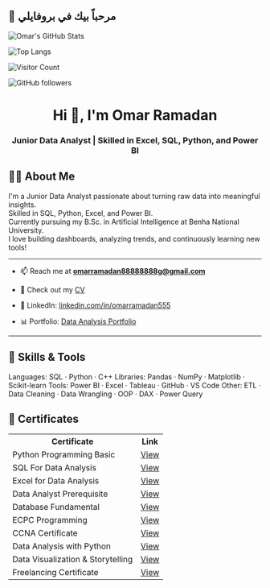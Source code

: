 ## 👋 مرحباً بيك في بروفايلي

![Omar's GitHub Stats](https://github-readme-stats.vercel.app/api?username=omarrama555&show_icons=true&theme=radical)

![Top Langs](https://github-readme-stats.vercel.app/api/top-langs/?username=omarrama555&layout=compact&theme=radical)

![Visitor Count](https://komarev.com/ghpvc/?username=omarrama555&label=Profile%20views&color=0e75b6&style=flat) 

![GitHub followers](https://img.shields.io/github/followers/omarrama555?label=Followers&style=social) 


<!-- 👋 Hi There -->
<h1 align="center">Hi 👋, I'm Omar Ramadan</h1>
<h3 align="center">Junior Data Analyst | Skilled in Excel, SQL, Python, and Power BI</h3>

## 👨‍💻 About Me

I'm a Junior Data Analyst passionate about turning raw data into meaningful insights.  
Skilled in SQL, Python, Excel, and Power BI.  
Currently pursuing my B.Sc. in Artificial Intelligence at Benha National University.  
I love building dashboards, analyzing trends, and continuously learning new tools!

---

- 📫 Reach me at **omarramadan88888888g@gmail.com**

- 📄 Check out my [CV](https://drive.google.com/file/d/1PomQT_g22FvhLOiY-45NID_4ismZj2aG/view?usp=drivesdk)

- 💼 LinkedIn: [linkedin.com/in/omarramadan555](https://www.linkedin.com/in/omarramadan555)

- 📊 Portfolio: [Data Analysis Portfolio](https://github.com/omarrama555/Data-Analysis-Portfolio)

---

## 🧠 Skills & Tools

Languages: SQL · Python · C++ 
Libraries: Pandas · NumPy · Matplotlib · Scikit-learn
Tools: Power BI · Excel · Tableau · GitHub · VS Code
Other: ETL · Data Cleaning · Data Wrangling · OOP · DAX · Power Query









## 📜 Certificates

<table>
  <tr>
    <th>Certificate</th>
    <th>Link</th>
  </tr>
  <tr>
    <td>Python Programming Basic</td>
    <td><a href="https://drive.google.com/file/d/1P-foc6eZST_iDAcoOnE0UUY6fFk4ocME/view?usp=drivesdk" target="_blank">View</a></td>
  </tr>
  <tr>
    <td>SQL For Data Analysis</td>
    <td><a href="https://drive.google.com/file/d/1GQXX_1DkIarCDC7p42X7ap73HSKCswGU/view?usp=drivesdk" target="_blank">View</a></td>
  </tr>
  <tr>
    <td>Excel for Data Analysis</td>
    <td><a href="https://drive.google.com/file/d/1FsZ7vMDntdybO6u-xYmdPsh6gcz-IW3K/view?usp=drivesdk" target="_blank">View</a></td>
  </tr>
  <tr>
    <td>Data Analyst Prerequisite</td>
    <td><a href="https://drive.google.com/file/d/1PpByubzIdNrk5W0pKUOslc0kaSLM6HrQ/view?usp=drivesdk" target="_blank">View</a></td>
  </tr>
  <tr>
    <td>Database Fundamental</td>
    <td><a href="https://drive.google.com/file/d/1PKu0C77eMY2grVSpQE5x5Wv_U4APwI1f/view?usp=drivesdk" target="_blank">View</a></td>
  </tr>
  <tr>
    <td>ECPC Programming</td>
    <td><a href="https://drive.google.com/file/d/1HrOV2VPXCxKJ6L1QsehxJnz7BgHNoUXC/view?usp=drivesdk" target="_blank">View</a></td>
  </tr>
  <tr>
    <td>CCNA Certificate</td>
    <td><a href="https://drive.google.com/file/d/1FppdB6sUiz25nkymH02688Ux469T5pUh/view?usp=drivesdk" target="_blank">View</a></td>
  </tr>
  <tr>
    <td>Data Analysis with Python</td>
    <td><a href="https://drive.google.com/file/d/1G9JbK3pQtcbiES4Gt4qgCOxA2v5U5Pri/view?usp=drivesdk" target="_blank">View</a></td>
  </tr>
  <tr>
    <td>Data Visualization & Storytelling</td>
    <td><a href="https://drive.google.com/file/d/1GCrBjmsaTOqoT9bfukG_fndZE8DJ_c6L/view?usp=drivesdk" target="_blank">View</a></td>
  </tr>
  <tr>
    <td>Freelancing Certificate</td>
    <td><a href="https://drive.google.com/file/d/1PgEABuY3bHxEdQOxjnI0kt78BptVQBa_/view?usp=drivesdk" target="_blank">View</a></td>
  </tr>
</table>
